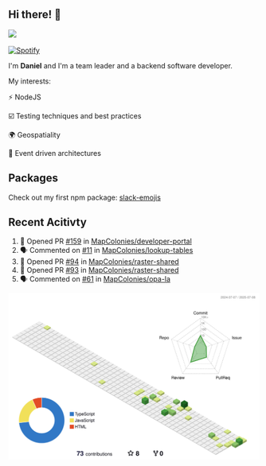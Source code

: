 ## Hi there! 👋

<p>
  <img src="https://github-readme-stats.vercel.app/api?username=syncush&theme=tokyonight">
</p>

[![Spotify](https://novatorem-rust.vercel.app/api/spotify)](https://open.spotify.com/user/syncush)

I'm **Daniel** and I'm a team leader and a backend software developer.

My interests:

⚡ NodeJS

☑️ Testing techniques and best practices

🌍 Geospatiality

🧠 Event driven architectures

## Packages
Check out my first npm package: [slack-emojis](https://www.npmjs.com/package/slack-emojis)

## Recent Acitivty
<!--START_SECTION:activity-->
1. 💪 Opened PR [#159](https://github.com/MapColonies/developer-portal/pull/159) in [MapColonies/developer-portal](https://github.com/MapColonies/developer-portal)
2. 🗣 Commented on [#11](https://github.com/MapColonies/lookup-tables/pull/11#issuecomment-3043695282) in [MapColonies/lookup-tables](https://github.com/MapColonies/lookup-tables)
3. 💪 Opened PR [#94](https://github.com/MapColonies/raster-shared/pull/94) in [MapColonies/raster-shared](https://github.com/MapColonies/raster-shared)
4. 💪 Opened PR [#93](https://github.com/MapColonies/raster-shared/pull/93) in [MapColonies/raster-shared](https://github.com/MapColonies/raster-shared)
5. 🗣 Commented on [#61](https://github.com/MapColonies/opa-la/issues/61#issuecomment-3016695469) in [MapColonies/opa-la](https://github.com/MapColonies/opa-la)
<!--END_SECTION:activity-->

![contrib](./profile-3d-contrib/profile-green-animate.svg)
